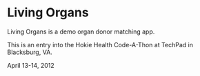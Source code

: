 Living Organs
=============

Living Organs is a demo organ donor matching app.

This is an entry into the Hokie Health Code-A-Thon at TechPad in Blacksburg, VA.

April 13-14, 2012
